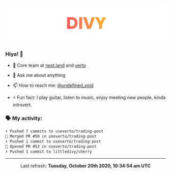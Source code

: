 
![](https://github.com/divy-work/divy-work/raw/master/assets/divy.png)

### Hiya! 👋

- 🔭 Core team at [nest.land](https://github.com/nestdotland/nest.land) and [verto](https://github.com/useverto/verto)

- 💬 Ask me about anything

- 📫 How to reach me: [@undefined_void](https://instagram.com/divy.exe)

- ⚡ Fun fact: I play guitar, listen to music, enjoy meeting new people, kinda introvert.

### 🗣 My activity:

```
⬆️ Pushed 7 commits to useverto/trading-post
🎉 Merged PR #50 in useverto/trading-post
⬆️ Pushed 1 commit to useverto/trading-post
💪 Opened PR #53 in useverto/trading-post
⬆️ Pushed 1 commit to littledivy/cherry
```

------------
<p align="center">Last refresh: <b>Tuesday, October 20th 2020, 10:34:54 am UTC</b></p>
